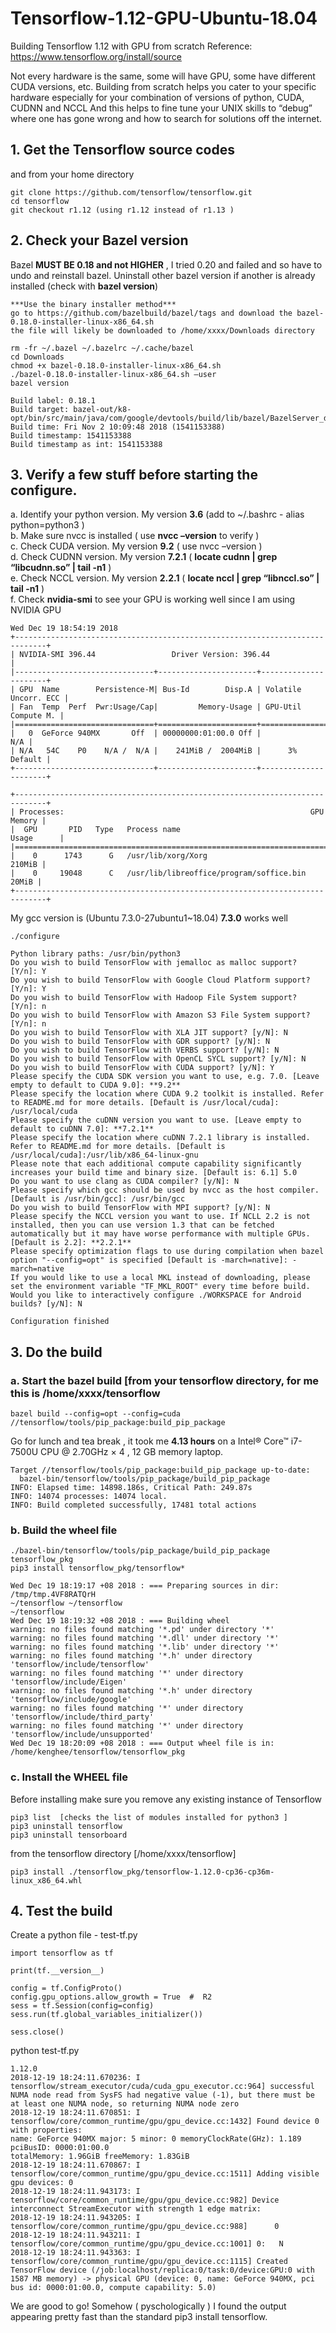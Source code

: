 # Tensorflow-1.12-GPU-Ubuntu-18.04
Building Tensorflow 1.12 with GPU from scratch Reference: https://www.tensorflow.org/install/source

Not every hardware is the same, some will have GPU, some have different CUDA versions, etc.  Building from scratch helps you cater to your specific hardware especially for your combination of versions of python, CUDA, CUDNN and NCCL   And this helps to fine tune your UNIX skills to “debug” where one has gone wrong and how to search for solutions off the internet. 

## 1.  Get the Tensorflow source codes

and from your home directory
```
git clone https://github.com/tensorflow/tensorflow.git  
cd tensorflow
git checkout r1.12 (using r1.12 instead of r1.13 )
```
## 2.  Check your Bazel version

Bazel **MUST BE 0.18 and not HIGHER** , I tried 0.20 and failed and so have to undo and reinstall bazel.
Uninstall other bazel version if another is already installed (check with **bazel version**)
```
***Use the binary installer method***
go to https://github.com/bazelbuild/bazel/tags and download the bazel-0.18.0-installer-linux-x86_64.sh
the file will likely be downloaded to /home/xxxx/Downloads directory
```

```bazel shutdown
rm -fr ~/.bazel ~/.bazelrc ~/.cache/bazel
cd Downloads
chmod +x bazel-0.18.0-installer-linux-x86_64.sh
./bazel-0.18.0-installer-linux-x86_64.sh –user
bazel version  
```
```
Build label: 0.18.1
Build target: bazel-out/k8-opt/bin/src/main/java/com/google/devtools/build/lib/bazel/BazelServer_deploy.jar
Build time: Fri Nov 2 10:09:48 2018 (1541153388)
Build timestamp: 1541153388
Build timestamp as int: 1541153388
```

## 3.  Verify a few stuff before starting the configure.

a. Identify your python version. My version **3.6** (add to ~/.bashrc - alias python=python3 )  
b. Make sure nvcc is installed ( use **nvcc –version** to verify )  
c. Check CUDA version. My version **9.2**  ( use nvcc –version )  
d. Check CUDNN version.  My version **7.2.1** ( **locate cudnn | grep “libcudnn.so” | tail -n1** )   
e. Check NCCL version.  My version **2.2.1** ( **locate nccl | grep “libnccl.so” | tail -n1** )  
f. Check **nvidia-smi** to see your GPU is working well since I am using NVIDIA GPU 
```
Wed Dec 19 18:54:19 2018       
+-----------------------------------------------------------------------------+
| NVIDIA-SMI 396.44                 Driver Version: 396.44                    |
|-------------------------------+----------------------+----------------------+
| GPU  Name        Persistence-M| Bus-Id        Disp.A | Volatile Uncorr. ECC |
| Fan  Temp  Perf  Pwr:Usage/Cap|         Memory-Usage | GPU-Util  Compute M. |
|===============================+======================+======================|
|   0  GeForce 940MX       Off  | 00000000:01:00.0 Off |                  N/A |
| N/A   54C    P0    N/A /  N/A |    241MiB /  2004MiB |      3%      Default |
+-------------------------------+----------------------+----------------------+
                                                                               
+-----------------------------------------------------------------------------+
| Processes:                                                       GPU Memory |
|  GPU       PID   Type   Process name                             Usage      |
|=============================================================================|
|    0      1743      G   /usr/lib/xorg/Xorg                           210MiB |
|    0     19048      C   /usr/lib/libreoffice/program/soffice.bin      20MiB |
+-----------------------------------------------------------------------------+
```
My gcc version is (Ubuntu 7.3.0-27ubuntu1~18.04) **7.3.0** works well
```
./configure
```
    Python library paths: /usr/bin/python3
    Do you wish to build TensorFlow with jemalloc as malloc support? [Y/n]: Y
    Do you wish to build TensorFlow with Google Cloud Platform support? [Y/n]: Y
    Do you wish to build TensorFlow with Hadoop File System support? [Y/n]: n
    Do you wish to build TensorFlow with Amazon S3 File System support? [Y/n]: n
    Do you wish to build TensorFlow with XLA JIT support? [y/N]: N
    Do you wish to build TensorFlow with GDR support? [y/N]: N
    Do you wish to build TensorFlow with VERBS support? [y/N]: N
    Do you wish to build TensorFlow with OpenCL SYCL support? [y/N]: N
    Do you wish to build TensorFlow with CUDA support? [y/N]: Y
    Please specify the CUDA SDK version you want to use, e.g. 7.0. [Leave empty to default to CUDA 9.0]: **9.2**
    Please specify the location where CUDA 9.2 toolkit is installed. Refer to README.md for more details. [Default is /usr/local/cuda]: /usr/local/cuda
    Please specify the cuDNN version you want to use. [Leave empty to default to cuDNN 7.0]: **7.2.1**
    Please specify the location where cuDNN 7.2.1 library is installed. Refer to README.md for more details. [Default is /usr/local/cuda]:/usr/lib/x86_64-linux-gnu
    Please note that each additional compute capability significantly increases your build time and binary size. [Default is: 6.1] 5.0
    Do you want to use clang as CUDA compiler? [y/N]: N
    Please specify which gcc should be used by nvcc as the host compiler. [Default is /usr/bin/gcc]: /usr/bin/gcc
    Do you wish to build TensorFlow with MPI support? [y/N]: N
    Please specify the NCCL version you want to use. If NCLL 2.2 is not installed, then you can use version 1.3 that can be fetched automatically but it may have worse performance with multiple GPUs. [Default is 2.2]: **2.2.1**
    Please specify optimization flags to use during compilation when bazel option "--config=opt" is specified [Default is -march=native]: -march=native
    If you would like to use a local MKL instead of downloading, please set the environment variable "TF_MKL_ROOT" every time before build.
    Would you like to interactively configure ./WORKSPACE for Android builds? [y/N]: N

    Configuration finished 


## 3.  Do the build 

### a.   Start the bazel build [from your tensorflow directory, for me this is /home/xxxx/tensorflow
```
bazel build --config=opt --config=cuda //tensorflow/tools/pip_package:build_pip_package
```
Go for lunch and tea break , it took me **4.13 hours** on a Intel® Core™ i7-7500U CPU @ 2.70GHz × 4 , 12 GB memory laptop.
```
Target //tensorflow/tools/pip_package:build_pip_package up-to-date:
  bazel-bin/tensorflow/tools/pip_package/build_pip_package
INFO: Elapsed time: 14898.186s, Critical Path: 249.87s
INFO: 14074 processes: 14074 local.
INFO: Build completed successfully, 17481 total actions
```
### b.  Build the wheel file
```
./bazel-bin/tensorflow/tools/pip_package/build_pip_package tensorflow_pkg
pip3 install tensorflow_pkg/tensorflow*
```
```
Wed Dec 19 18:19:17 +08 2018 : === Preparing sources in dir: /tmp/tmp.4VF8RATQrH
~/tensorflow ~/tensorflow
~/tensorflow
Wed Dec 19 18:19:32 +08 2018 : === Building wheel
warning: no files found matching '*.pd' under directory '*'
warning: no files found matching '*.dll' under directory '*'
warning: no files found matching '*.lib' under directory '*'
warning: no files found matching '*.h' under directory 'tensorflow/include/tensorflow'
warning: no files found matching '*' under directory 'tensorflow/include/Eigen'
warning: no files found matching '*.h' under directory 'tensorflow/include/google'
warning: no files found matching '*' under directory 'tensorflow/include/third_party'
warning: no files found matching '*' under directory 'tensorflow/include/unsupported'
Wed Dec 19 18:20:09 +08 2018 : === Output wheel file is in: /home/kenghee/tensorflow/tensorflow_pkg
```
### c.  Install the WHEEL file

Before installing make sure you remove any existing instance of Tensorflow 
```
pip3 list  [checks the list of modules installed for python3 ]
pip3 uninstall tensorflow
pip3 uninstall tensorboard
```
from the tensorflow directory [/home/xxxx/tensorflow]
```
pip3 install ./tensorflow_pkg/tensorflow-1.12.0-cp36-cp36m-linux_x86_64.whl
```
## 4. Test the build

Create a python file - test-tf.py
```
import tensorflow as tf

print(tf.__version__)

config = tf.ConfigProto()
config.gpu_options.allow_growth = True  #  R2
sess = tf.Session(config=config)
sess.run(tf.global_variables_initializer())

sess.close()
```
python test-tf.py
```
1.12.0
2018-12-19 18:24:11.670236: I tensorflow/stream_executor/cuda/cuda_gpu_executor.cc:964] successful NUMA node read from SysFS had negative value (-1), but there must be at least one NUMA node, so returning NUMA node zero
2018-12-19 18:24:11.670851: I tensorflow/core/common_runtime/gpu/gpu_device.cc:1432] Found device 0 with properties: 
name: GeForce 940MX major: 5 minor: 0 memoryClockRate(GHz): 1.189
pciBusID: 0000:01:00.0
totalMemory: 1.96GiB freeMemory: 1.83GiB
2018-12-19 18:24:11.670867: I tensorflow/core/common_runtime/gpu/gpu_device.cc:1511] Adding visible gpu devices: 0
2018-12-19 18:24:11.943173: I tensorflow/core/common_runtime/gpu/gpu_device.cc:982] Device interconnect StreamExecutor with strength 1 edge matrix:
2018-12-19 18:24:11.943205: I tensorflow/core/common_runtime/gpu/gpu_device.cc:988]      0 
2018-12-19 18:24:11.943211: I tensorflow/core/common_runtime/gpu/gpu_device.cc:1001] 0:   N 
2018-12-19 18:24:11.943363: I tensorflow/core/common_runtime/gpu/gpu_device.cc:1115] Created TensorFlow device (/job:localhost/replica:0/task:0/device:GPU:0 with 1587 MB memory) -> physical GPU (device: 0, name: GeForce 940MX, pci bus id: 0000:01:00.0, compute capability: 5.0)
```
We are good to go! Somehow ( pyschologically ) I found the output appearing pretty fast than the standard pip3 install tensorflow.  
